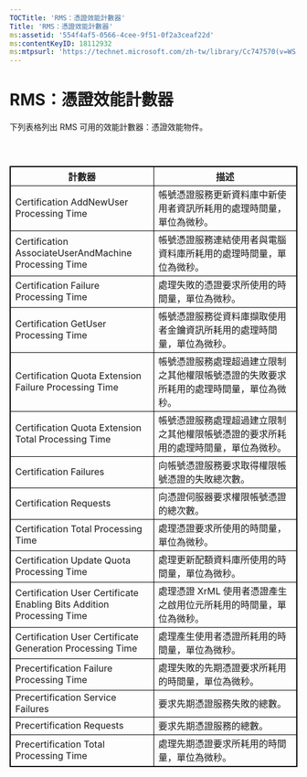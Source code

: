 ```yaml
---
TOCTitle: 'RMS：憑證效能計數器'
Title: 'RMS：憑證效能計數器'
ms:assetid: '554f4af5-0566-4cee-9f51-0f2a3ceaf22d'
ms:contentKeyID: 18112932
ms:mtpsurl: 'https://technet.microsoft.com/zh-tw/library/Cc747570(v=WS.10)'
---
```


RMS：憑證效能計數器
===================

下列表格列出 RMS 可用的效能計數器：憑證效能物件。

###  

 
<table style="border:1px solid black;">
<colgroup>
<col width="50%" />
<col width="50%" />
</colgroup>
<thead>
<tr class="header">
<th style="border:1px solid black;" >計數器</th>
<th style="border:1px solid black;" >描述</th>
</tr>
</thead>
<tbody>
<tr class="odd">
<td style="border:1px solid black;">Certification AddNewUser Processing Time</td>
<td style="border:1px solid black;">帳號憑證服務更新資料庫中新使用者資訊所耗用的處理時間量，單位為微秒。</td>
</tr>
<tr class="even">
<td style="border:1px solid black;">Certification AssociateUserAndMachine Processing Time</td>
<td style="border:1px solid black;">帳號憑證服務連結使用者與電腦資料庫所耗用的處理時間量，單位為微秒。</td>
</tr>
<tr class="odd">
<td style="border:1px solid black;">Certification Failure Processing Time</td>
<td style="border:1px solid black;">處理失敗的憑證要求所使用的時間量，單位為微秒。</td>
</tr>
<tr class="even">
<td style="border:1px solid black;">Certification GetUser Processing Time</td>
<td style="border:1px solid black;">帳號憑證服務從資料庫擷取使用者金鑰資訊所耗用的處理時間量，單位為微秒。</td>
</tr>
<tr class="odd">
<td style="border:1px solid black;">Certification Quota Extension Failure Processing Time</td>
<td style="border:1px solid black;">帳號憑證服務處理超過建立限制之其他權限帳號憑證的失敗要求所耗用的處理時間量，單位為微秒。</td>
</tr>
<tr class="even">
<td style="border:1px solid black;">Certification Quota Extension Total Processing Time</td>
<td style="border:1px solid black;">帳號憑證服務處理超過建立限制之其他權限帳號憑證的要求所耗用的處理時間量，單位為微秒。</td>
</tr>
<tr class="odd">
<td style="border:1px solid black;">Certification Failures</td>
<td style="border:1px solid black;">向帳號憑證服務要求取得權限帳號憑證的失敗總次數。</td>
</tr>
<tr class="even">
<td style="border:1px solid black;">Certification Requests</td>
<td style="border:1px solid black;">向憑證伺服器要求權限帳號憑證的總次數。</td>
</tr>
<tr class="odd">
<td style="border:1px solid black;">Certification Total Processing Time</td>
<td style="border:1px solid black;">處理憑證要求所使用的時間量，單位為微秒。</td>
</tr>
<tr class="even">
<td style="border:1px solid black;">Certification Update Quota Processing Time</td>
<td style="border:1px solid black;">處理更新配額資料庫所使用的時間量，單位為微秒。</td>
</tr>
<tr class="odd">
<td style="border:1px solid black;">Certification User Certificate Enabling Bits Addition Processing Time</td>
<td style="border:1px solid black;">處理憑證 XrML 使用者憑證產生之啟用位元所耗用的時間量，單位為微秒。</td>
</tr>
<tr class="even">
<td style="border:1px solid black;">Certification User Certificate Generation Processing Time</td>
<td style="border:1px solid black;">處理產生使用者憑證所耗用的時間量，單位為微秒。</td>
</tr>
<tr class="odd">
<td style="border:1px solid black;">Precertification Failure Processing Time</td>
<td style="border:1px solid black;">處理失敗的先期憑證要求所耗用的時間量，單位為微秒。</td>
</tr>
<tr class="even">
<td style="border:1px solid black;">Precertification Service Failures</td>
<td style="border:1px solid black;">要求先期憑證服務失敗的總數。</td>
</tr>
<tr class="odd">
<td style="border:1px solid black;">Precertification Requests</td>
<td style="border:1px solid black;">要求先期憑證服務的總數。</td>
</tr>
<tr class="even">
<td style="border:1px solid black;">Precertification Total Processing Time</td>
<td style="border:1px solid black;">處理先期憑證要求所耗用的時間量，單位為微秒。</td>
</tr>
</tbody>
</table>
